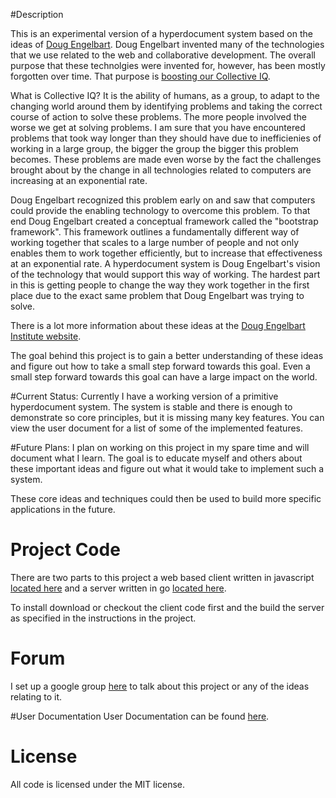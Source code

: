 #Description

This is an experimental version of a hyperdocument system based on the ideas of [Doug Engelbart](https://en.wikipedia.org/wiki/Douglas_Engelbart). Doug Engelbart invented many of the technologies that we use related to the web and collaborative development. The overall purpose that these technolgies were invented for, however, has been mostly forgotten over time. That purpose is [boosting our Collective IQ](http://www.dougengelbart.org/about/vision-highlights.html).

What is Collective IQ? It is the ability of humans, as a group, to adapt to the changing world around them by identifying problems and taking the correct course of action to solve these problems. The more people involved the worse we get at solving problems. I am sure that you have encountered problems that took way longer than they should have due to inefficienies of working in a large group, the bigger the group the bigger this problem becomes. These problems are made even worse by the fact the challenges brought about by the change in all technologies related to computers are increasing at an exponential rate. 

Doug Engelbart recognized this problem early on and saw that computers could provide the enabling technology to overcome this problem. To that end Doug Engelbart created a conceptual framework called the "bootstrap framework". This framework outlines a fundamentally different way of working together that scales to a large number of people and not only enables them to work together efficiently, but to increase that effectiveness at an exponential rate. A hyperdocument system is Doug Engelbart's vision of the technology that would support this way of working.  The hardest part in this is getting people to change the way they work together in the first place due to the exact same problem that Doug Engelbart was trying to solve.

There is a lot more information about these ideas at the [Doug Engelbart Institute website](http://www.dougengelbart.org/).

The goal behind this project is to gain a better understanding of these ideas and figure out how to take a small step forward towards this goal. Even a small step forward towards this goal can have a large impact on the world. 


#Current Status:
Currently I have a working version of a primitive hyperdocument system. The system is stable and there is enough to demonstrate so core principles, but it is missing many key features. You can view the user document for a list of some of the implemented features.

#Future Plans:
I plan on working on this project in my spare time and will document what I learn. The goal is to educate myself and others about these important ideas and figure out what it would take to implement such a system.

These core ideas and techniques could then be used to build more specific applications in the future.

# Project Code
There are two parts to this project a web based client written in javascript [located here](https://github.com/smarks159/hyperdocument-system-js-client) and a server written in go [located here](https://github.com/smarks159/hyperdocument-system-go-server). 

To install download or checkout the client code first and the build the server as specified in the instructions in the project.

# Forum
I set up a google group [here](https://groups.google.com/forum/#!forum/hyperdocumentsystem) to talk about this project or any of the ideas relating to it.

#User Documentation
User Documentation can be found [here](https://github.com/smarks159/hyperdocument-system-wiki/wiki/userdocs_toc).

# License
All code is licensed under the MIT license.
